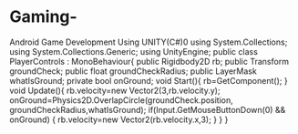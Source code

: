 # Gaming-
Android Game Development Using UNITY(C#)0
using System.Collections;
using System.Collections.Generic;
using UnityEngine;
public class PlayerControls : MonoBehaviour{
public Rigidbody2D rb;
public Transform groundCheck;
public float groundCheckRadius;
public LayerMask whatIsGround;
private bool onGround;
void Start(){
rb=GetComponent<Rigidbody2D>();
}
void Update(){
rb.velocity=new Vector2(3,rb.velocity.y);
onGround=Physics2D.OverlapCircle(groundCheck.position, groundCheckRadius,whatIsGround);
if(Input.GetMouseButtonDown(0) && onGround)
{
rb.velocity=new Vector2(rb.velocity.x,3);
}
}
}
